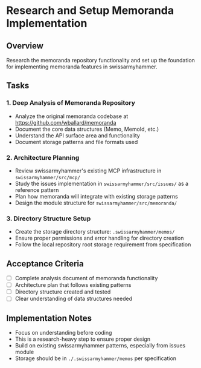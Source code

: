 # Research and Setup Memoranda Implementation

## Overview
Research the memoranda repository functionality and set up the foundation for implementing memoranda features in swissarmyhammer.

## Tasks

### 1. Deep Analysis of Memoranda Repository
- Analyze the original memoranda codebase at https://github.com/wballard/memoranda  
- Document the core data structures (Memo, MemoId, etc.)
- Understand the API surface area and functionality
- Document storage patterns and file formats used

### 2. Architecture Planning  
- Review swissarmyhammer's existing MCP infrastructure in `swissarmyhammer/src/mcp/`
- Study the issues implementation in `swissarmyhammer/src/issues/` as a reference pattern
- Plan how memoranda will integrate with existing storage patterns
- Design the module structure for `swissarmyhammer/src/memoranda/`

### 3. Directory Structure Setup
- Create the storage directory structure: `.swissarmyhammer/memos/`
- Ensure proper permissions and error handling for directory creation
- Follow the local repository root storage requirement from specification

## Acceptance Criteria
- [ ] Complete analysis document of memoranda functionality
- [ ] Architecture plan that follows existing patterns
- [ ] Directory structure created and tested
- [ ] Clear understanding of data structures needed

## Implementation Notes
- Focus on understanding before coding
- This is a research-heavy step to ensure proper design
- Build on existing swissarmyhammer patterns, especially from issues module
- Storage should be in `./.swissarmyhammer/memos` per specification